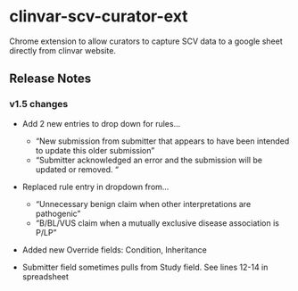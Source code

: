 # clinvar-scv-curator-ext
Chrome extension to allow curators to capture SCV data to a google sheet directly from clinvar website.

## Release Notes

### v1.5 changes

* Add 2 new entries to drop down for rules...
    * “New submission from submitter that appears to have been intended to update this older submission”
    * “Submitter acknowledged an error and the submission will be updated or removed. “

* Replaced rule entry in dropdown from...
    * “Unnecessary benign claim when other interpretations are pathogenic”
    * “B/BL/VUS claim when a mutually exclusive disease association is P/LP”

* Added new Override fields: Condition, Inheritance

* Submitter field sometimes pulls from Study field. See lines 12-14 in spreadsheet

